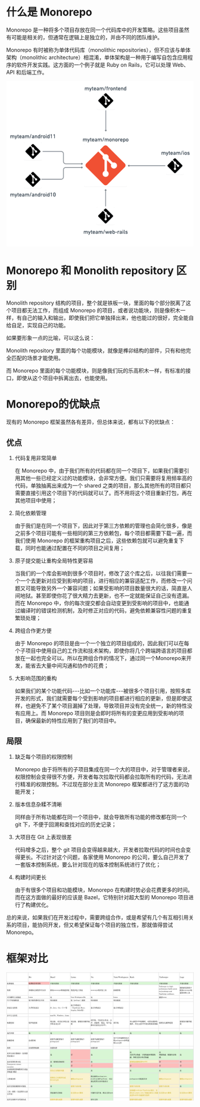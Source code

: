 # 什么是 Monorepo

Monorepo 是一种将多个项目存放在同一个代码库中的开发策略。这些项目虽然有可能是相关的，但通常在逻辑上是独立的，并由不同的团队维护。

Monorepo 有时被称为单体代码库（monolithic repositories），但不应该与单体架构（monolithic architecture）相混淆，单体架构是一种用于编写自包含应用程序的软件开发实践。这方面的一个例子就是 Ruby on Rails，它可以处理 Web、API 和后端工作。

![monorepo_1](./asserts/monorepo_1.png)

# Monorepo 和 Monolith repository 区别

Monolith repository 结构的项目，整个就是铁板一块，里面的每个部分脱离了这个项目都无法工作，而组成 Monorepo 的项目，或者说功能块，则是像积木一样，有自己的输入和输出，即使我们把它单独择出来，他也能过的很好，完全能自给自足，实现自己的功能。

如果要形象一点的比喻，可以这么说：

Monolith repository 里面的每个功能模块，就像是榫卯结构的部件，只有和他完全匹配的场景才能使用。

而 Monorepo 里面的每个功能模块，则是像我们玩的乐高积木一样，有标准的接口，即使从这个项目中拆离出去，也能使用。

# Monorepo的优缺点

现有的 Monorepo 框架虽然各有差异，但总体来说，都有以下的优缺点：

## 优点

1. 代码复用非常简单

   在 Monorepo 中，由于我们所有的代码都在同一个项目下，如果我们需要引用其他一些已经定义过的功能模块，会非常方便。我们只需要将复用频率高的代码，单独抽离出来成为一个 shared 之类的项目，那么其他所有的项目都只需要直接引用这个项目下的代码就可以了。而不用将这个项目重新打包，再在其他项目中使用；

2. 简化依赖管理

   由于我们是在同一个项目下，因此对于第三方依赖的管理也会简化很多，像是之前多个项目可能有一些相同的第三方依赖包，每个项目都需要下载一遍，而我们使用 Monorepo 的框架重构项目之后，这些依赖包就可以避免重复下载，同时也能通过配置在不同的项目之间复用；

3. 原子提交能让重构全局特性更容易

   当我们的一个库会影响到很多个项目时，修改了这个库之后，以往我们需要一个一个去更新对应受到影响的项目，进行相应的兼容适配工作，而修改一个问题又可能导致另外一个兼容问题；如果受影响的项目数量很大的话，简直是人间地狱。甚至即使你花了很大精力去更新，也不一定就能保证自己没有遗漏。而在 Monorepo 中，你的每次提交都会自动变更到受影响的项目中，也能通过编译时的错误检测机制，及时修正对应的代码，避免依赖兼容性问题的重复繁琐处理；

4. 跨组合作更方便

   由于 Monorepo 的项目是由一个一个独立的项目组成的，因此我们可以在每个子项目中使用自己的工作流和技术架构，即使你将几个跨端跨语言的项目都放在一起也完全可以。所以在跨组合作的情况下，通过同一个Monorepo来开发，能省去大量中间沟通和协作的花费；

5. 大影响范围的重构

   如果我们的某个功能代码---比如一个功能库---被很多个项目引用，按照多库开发的形式，我们就需要每个受到影响的项目都进行相应的更新，但是即使这样，也避免不了某个项目漏掉了处理，导致项目并没有完全统一，新的特性没有应用上。而 Monorepo 项目则是会即时将所有的变更应用到受影响的项目，确保最新的特性应用到了我们的项目中。

## 局限

1. 缺乏每个项目的权限控制

   Monorepo 由于将所有的子项目集成在同一个大的项目中，对于管理者来说，权限控制会变得很不方便，开发者每次拉取代码都会拉取所有的代码，无法进行精准的权限控制。不过现在部分主流 Monorepo 框架都进行了这方面的功能开发；

2. 版本信息杂糅不清晰

   同样由于所有功能都在同一个项目中，就会导致所有功能的修改都在同一个 git 下，不便于回溯和查找对应的历史记录；

3. 大项目在 Git 上表现很差

   代码增多之后，整个 git 项目会变得越来越大，开发者拉取代码的时间也会变得更长。不过针对这个问题，各家使用 Monorepo 的公司，要么自己开发了一套版本控制系统，要么针对现在的版本控制系统进行了优化；

4. 构建时间更长

   由于有很多个项目和功能模块，Monorepo 在构建时势必会花费更多的时间。而在这方面做的最好的应该是 Bazel，它特别针对超大型的 Monorepo 项目进行了构建优化。

总的来说，如果我们在开发过程中，需要跨组合作，或是希望有几个有互相引用关系的项目，能协同开发，但又希望保证每个项目的独立性，那就值得尝试 Monorepo。

# 框架对比

![monorepo_1](./asserts/monorepo_2.png)


